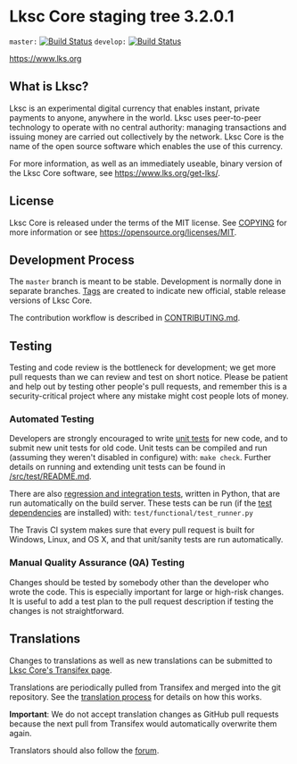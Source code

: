 Lksc Core staging tree 3.2.0.1
===========================

`master:` [![Build Status](https://travis-ci.org/lkspay/lks.svg?branch=master)](https://travis-ci.org/lkspay/lks) `develop:` [![Build Status](https://travis-ci.org/lkspay/lks.svg?branch=develop)](https://travis-ci.org/lkspay/lks/branches)

https://www.lks.org


What is Lksc?
-------------

Lksc is an experimental digital currency that enables instant, private
payments to anyone, anywhere in the world. Lksc uses peer-to-peer technology
to operate with no central authority: managing transactions and issuing money
are carried out collectively by the network. Lksc Core is the name of the open
source software which enables the use of this currency.

For more information, as well as an immediately useable, binary version of
the Lksc Core software, see https://www.lks.org/get-lks/.


License
-------

Lksc Core is released under the terms of the MIT license. See [COPYING](COPYING) for more
information or see https://opensource.org/licenses/MIT.

Development Process
-------------------

The `master` branch is meant to be stable. Development is normally done in separate branches.
[Tags](https://github.com/LKSCOIN/LKSCOIN/tags) are created to indicate new official,
stable release versions of Lksc Core.

The contribution workflow is described in [CONTRIBUTING.md](CONTRIBUTING.md).

Testing
-------

Testing and code review is the bottleneck for development; we get more pull
requests than we can review and test on short notice. Please be patient and help out by testing
other people's pull requests, and remember this is a security-critical project where any mistake might cost people
lots of money.

### Automated Testing

Developers are strongly encouraged to write [unit tests](src/test/README.md) for new code, and to
submit new unit tests for old code. Unit tests can be compiled and run
(assuming they weren't disabled in configure) with: `make check`. Further details on running
and extending unit tests can be found in [/src/test/README.md](/src/test/README.md).

There are also [regression and integration tests](/test), written
in Python, that are run automatically on the build server.
These tests can be run (if the [test dependencies](/test) are installed) with: `test/functional/test_runner.py`

The Travis CI system makes sure that every pull request is built for Windows, Linux, and OS X, and that unit/sanity tests are run automatically.

### Manual Quality Assurance (QA) Testing

Changes should be tested by somebody other than the developer who wrote the
code. This is especially important for large or high-risk changes. It is useful
to add a test plan to the pull request description if testing the changes is
not straightforward.

Translations
------------

Changes to translations as well as new translations can be submitted to
[Lksc Core's Transifex page](https://www.transifex.com/projects/p/lks/).

Translations are periodically pulled from Transifex and merged into the git repository. See the
[translation process](doc/translation_process.md) for details on how this works.

**Important**: We do not accept translation changes as GitHub pull requests because the next
pull from Transifex would automatically overwrite them again.

Translators should also follow the [forum](https://www.lks.org/forum/topic/lks-worldwide-collaboration.88/).
